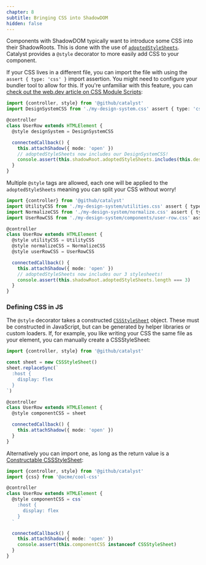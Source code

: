 ```yaml
---
chapter: 8
subtitle: Bringing CSS into ShadowDOM
hidden: false
---
```


Components with ShadowDOM typically want to introduce some CSS into their ShadowRoots. This is done with the use of [`adoptedStyleSheets`](https://developer.mozilla.org/en-US/docs/Web/API/ShadowRoot/adoptedStyleSheets). Catalyst provides a `@style` decorator to more easily add CSS to your component.

If your CSS lives in a different file, you can import the file with using the `assert { type: 'css' }` import assertion. You might need to configure your bundler tool to allow for this. If you're unfamiliar with this feature, you can [check out the web.dev article on CSS Module Scripts](https://web.dev/css-module-scripts/):

```typescript
import {controller, style} from '@github/catalyst'
import DesignSystemCSS from './my-design-system.css' assert { type: 'css' }

@controller
class UserRow extends HTMLElement {
  @style designSystem = DesignSystemCSS

  connectedCallback() {
    this.attachShadow({ mode: 'open' })
    // adoptedStyleSheets now includes our DesignSystemCSS!
    console.assert(this.shadowRoot.adoptedStyleSheets.includes(this.designSystem))
  }
}
```

Multiple `@style` tags are allowed, each one will be applied to the `adoptedStyleSheets` meaning you can split your CSS without worry!

```typescript
import {controller} from '@github/catalyst'
import UtilityCSS from './my-design-system/utilities.css' assert { type: 'css' }
import NormalizeCSS from './my-design-system/normalize.css' assert { type: 'css' }
import UserRowCSS from './my-design-system/components/user-row.css' assert { type: 'css' }

@controller
class UserRow extends HTMLElement {
  @style utilityCSS = UtilityCSS
  @style normalizeCSS = NormalizeCSS
  @style userRowCSS = UserRowCSS

  connectedCallback() {
    this.attachShadow({ mode: 'open' })
    // adoptedStyleSheets now includes our 3 stylesheets!
    console.assert(this.shadowRoot.adoptedStyleSheets.length === 3)
  }
}
```

### Defining CSS in JS

The `@style` decorator takes a constructed [`CSSStyleSheet`](https://developer.mozilla.org/en-US/docs/Web/API/CSSStyleSheet) object. These must be constructed in JavaScript, but can be generated by helper libraries or custom loaders. If, for example, you like writing your CSS the same file as your element, you can manually create a CSSStyleSheet:

```typescript
import {controller, style} from '@github/catalyst'

const sheet = new CSSStyleSheet()
sheet.replaceSync(`
  :host {
    display: flex
  }
`)

@controller
class UserRow extends HTMLElement {
  @style componentCSS = sheet

  connectedCallback() {
    this.attachShadow({ mode: 'open' })
  }
}
```

Alternatively you can import one, as long as the return value is a [Constructable CSSStyleSheet](https://web.dev/constructable-stylesheets/):

```typescript
import {controller, style} from '@github/catalyst'
import {css} from '@acme/cool-css'

@controller
class UserRow extends HTMLElement {
  @style componentCSS = css`
    :host {
      display: flex
    }
  `

  connectedCallback() {
    this.attachShadow({ mode: 'open' })
    console.assert(this.componentCSS instanceof CSSStyleSheet)
  }
}
```
